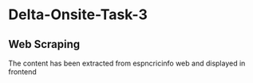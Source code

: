 # Delta-Onsite-Task-3   

## Web Scraping   

The content has been extracted from espncricinfo web and displayed in frontend     
